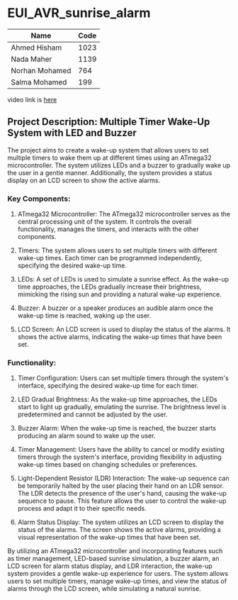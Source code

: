 # EUI_AVR_sunrise_alarm
 | Name  | Code |
| ------------- | ------------- |
| Ahmed Hisham  | 1023  |
| Nada Maher  | 1139  |
| Norhan Mohamed  | 764  |
| Salma Mohamed | 199  |

video link is [here](https://youtu.be/WwDwOOemtg8?si=VkJGsz_3BjQq5BVa)

## Project Description: Multiple Timer Wake-Up System with LED and Buzzer

The project aims to create a wake-up system that allows users to set multiple timers to wake them up at different times using an ATmega32 microcontroller. The system utilizes LEDs and a buzzer to gradually wake up the user in a gentle manner. Additionally, the system provides a status display on an LCD screen to show the active alarms.

### Key Components:
1. ATmega32 Microcontroller: The ATmega32 microcontroller serves as the central processing unit of the system. It controls the overall functionality, manages the timers, and interacts with the other components.

2. Timers: The system allows users to set multiple timers with different wake-up times. Each timer can be programmed independently, specifying the desired wake-up time.

3. LEDs: A set of LEDs is used to simulate a sunrise effect. As the wake-up time approaches, the LEDs gradually increase their brightness, mimicking the rising sun and providing a natural wake-up experience.

4. Buzzer: A buzzer or a speaker produces an audible alarm once the wake-up time is reached, waking up the user.

5. LCD Screen: An LCD screen is used to display the status of the alarms. It shows the active alarms, indicating the wake-up times that have been set.

### Functionality:
1. Timer Configuration: Users can set multiple timers through the system's interface, specifying the desired wake-up time for each timer.

2. LED Gradual Brightness: As the wake-up time approaches, the LEDs start to light up gradually, emulating the sunrise. The brightness level is predetermined and cannot be adjusted by the user.

3. Buzzer Alarm: When the wake-up time is reached, the buzzer starts producing an alarm sound to wake up the user.

4. Timer Management: Users have the ability to cancel or modify existing timers through the system's interface, providing flexibility in adjusting wake-up times based on changing schedules or preferences.

5. Light-Dependent Resistor (LDR) Interaction: The wake-up sequence can be temporarily halted by the user placing their hand on an LDR sensor. The LDR detects the presence of the user's hand, causing the wake-up sequence to pause. This feature allows the user to control the wake-up process and adapt it to their specific needs.

6. Alarm Status Display: The system utilizes an LCD screen to display the status of the alarms. The screen shows the active alarms, providing a visual representation of the wake-up times that have been set.

By utilizing an ATmega32 microcontroller and incorporating features such as timer management, LED-based sunrise simulation, a buzzer alarm, an LCD screen for alarm status display, and LDR interaction, the wake-up system provides a gentle wake-up experience for users. The system allows users to set multiple timers, manage wake-up times, and view the status of alarms through the LCD screen, while simulating a natural sunrise.

